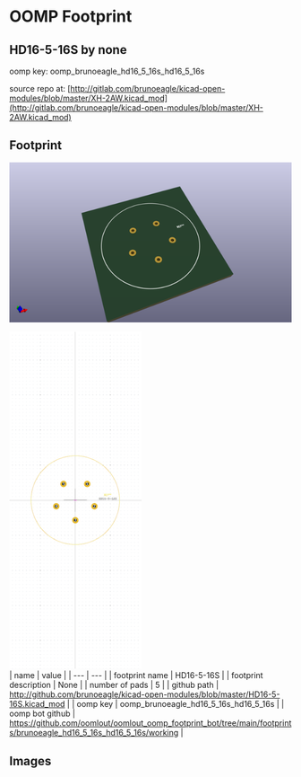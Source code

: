 # OOMP Footprint  
## HD16-5-16S  by none  
  
oomp key: oomp_brunoeagle_hd16_5_16s_hd16_5_16s  
  
source repo at: [http://gitlab.com/brunoeagle/kicad-open-modules/blob/master/XH-2AW.kicad_mod](http://gitlab.com/brunoeagle/kicad-open-modules/blob/master/XH-2AW.kicad_mod)  
## Footprint  
  
[![working_kicad_pcb_3d.png](working_kicad_pcb_3d_600.png)](working_kicad_pcb_3d.png)  
  
[![working.png](working_600.png)](working.png)  
| name | value | 
| --- | --- | 
| footprint name | HD16-5-16S | 
| footprint description | None | 
| number of pads | 5 | 
| github path | http://github.com/brunoeagle/kicad-open-modules/blob/master/HD16-5-16S.kicad_mod | 
| oomp key | oomp_brunoeagle_hd16_5_16s_hd16_5_16s | 
| oomp bot github | https://github.com/oomlout/oomlout_oomp_footprint_bot/tree/main/footprints/brunoeagle_hd16_5_16s_hd16_5_16s/working | 
## Images  

